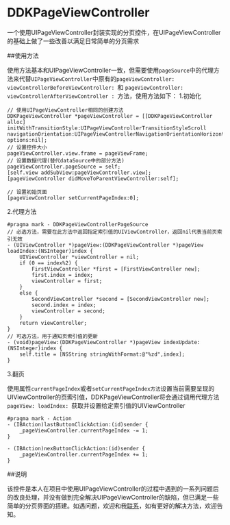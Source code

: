 # DDKPageViewController

一个使用UIPageViewController封装实现的分页控件，在UIPageViewController的基础上做了一些改善以满足日常简单的分页需求

##使用方法

使用方法基本和UIPageViewController一致，但需要使用``pageSource``中的代理方法来代替``UIPageViewController``中原有的``pageViewController: viewControllerBeforeViewController: ``和 ``pageViewController: viewControllerAfterViewController : ``方法，使用方法如下：
1.初始化

```
// 使用UIPageViewController相同的创建方法
DDKPageViewController *pageViewController = [[DDKPageViewController alloc] initWithTransitionStyle:UIPageViewControllerTransitionStyleScroll navigationOrientation:UIPageViewControllerNavigationOrientationHorizontal options:nil];
// 设置控件大小
pageViewController.view.frame = pageViewFrame;
// 设置数据代理(替代dataSource中的部分方法)
pageViewController.pageSource = self;
[self.view addSubView:pageViewController.view];
[pageViewController didMoveToParentViewController:self];

// 设置初始页面
[pageViewController setCurrentPageIndex:0];

```
2.代理方法

```
#pragma mark - DDKPageViewControllerPageSource
// 必选方法，需要在此方法中返回指定索引值的UIViewController，返回nil代表当前页索引无效
- (UIViewController *)pageView:(DDKPageViewController *)pageView loadIndex:(NSInteger)index {
    UIViewController *viewController = nil;
    if (0 == index%2) {
        FirstViewController *first = [FirstViewController new];
        first.index = index;
        viewController = first;
    }
    else {
        SecondViewController *second = [SecondViewController new];
        second.index = index;
        viewController = second;
    }
    return viewController;
}
// 可选方法，用于通知页索引值的更新
- (void)pageView:(DDKPageViewController *)pageView indexUpdate:(NSInteger)index {
    self.title = [NSString stringWithFormat:@"%zd",index];
}

```

3.翻页

使用属性``currentPageIndex``或者``setCurrentPageIndex方法``设置当前需要呈现的UIViewController的页索引值，DDKPageViewController将会通过调用代理方法``pageView: loadIndex: ``获取并设置给定索引值的UIViewController

```
#pragma mark - Action
- (IBAction)lastButtonClickAction:(id)sender {
    _pageViewController.currentPageIndex -= 1;
}

- (IBAction)nexButtonClickAction:(id)sender {
    _pageViewController.currentPageIndex += 1;
}
```

##说明

该控件是本人在项目中使用UIPageViewController的过程中遇到的一系列问题后的改良处理，并没有做到完全解决UIPageViewController的缺陷，但已满足一些简单的分页界面的搭建。如遇问题，欢迎和我[联系](mailto:924698172@qq.com)，如有更好的解决方法，欢迎告知。


